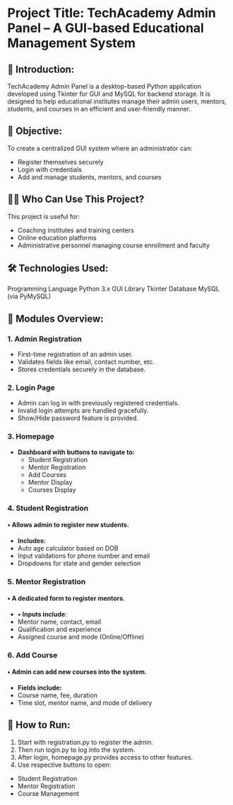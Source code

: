 # Project Title: TechAcademy Admin Panel – A GUI-based Educational Management System
## 📌 Introduction: 
TechAcademy Admin Panel is a desktop-based Python application developed using Tkinter for GUI and MySQL for backend storage. It is designed to help educational institutes manage their admin users, mentors, students, and courses in an efficient and user-friendly manner.
## 🎯 Objective:
To create a centralized GUI system where an administrator can:
-	Register themselves securely
-	Login with credentials
-	Add and manage students, mentors, and courses
## 🧑‍💼 Who Can Use This Project?
This project is useful for:
-	Coaching institutes and training centers
-	Online education platforms
-	Administrative personnel managing course enrollment and faculty
## 🛠️ Technologies Used:
Programming Language	 Python 3.x
GUI Library	           Tkinter
Database	             MySQL (via PyMySQL)
## 📂 Modules Overview:
### 1. Admin Registration
-	First-time registration of an admin user.
-	Validates fields like email, contact number, etc.
-	Stores credentials securely in the database.
### 2. Login Page
-	Admin can log in with previously registered credentials.
-	Invalid login attempts are handled gracefully.
-	Show/Hide password feature is provided.
### 3. Homepage
- **Dashboard with buttons to navigate to:**
  - Student Registration
  - Mentor Registration
  - Add Courses
  - Mentor Display
  - Courses Display
### 4. Student Registration
#### •	Allows admin to register new students.
- **Includes:**
- Auto age calculator based on DOB  
- Input validations for phone number and email  
- Dropdowns for state and gender selection
### 5. Mentor Registration
#### •	A dedicated form to register mentors.
- **•	Inputs include**:
-	Mentor name, contact, email
-	Qualification and experience
-	Assigned course and mode (Online/Offline)
### 6. Add Course
#### •	Admin can add new courses into the system.
- **Fields include:**
-	Course name, fee, duration
-	Time slot, mentor name, and mode of delivery
## 🚀 How to Run:
1.	Start with registration.py to register the admin.
2.	Then run login.py to log into the system.
3.	After login, homepage.py provides access to other features.
4.	Use respective buttons to open:
-	Student Registration
-	Mentor Registration
-	Course Management
